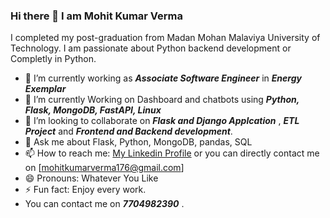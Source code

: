 ### Hi there 👋 I am Mohit Kumar Verma

I completed my post-graduation from Madan Mohan Malaviya University of Technology. I am passionate about Python backend development or Completly in Python.

* 🔭 I’m currently working as ***Associate Software Engineer*** in ***Energy Exemplar***
* 🌱 I’m currently Working on Dashboard and chatbots using   ***Python, Flask, MongoDB, FastAPI, Linux***
* 👯 I’m looking to collaborate on ***Flask and Django Applcation*** ,  ***ETL Project*** and ***Frontend and Backend development***.
* 💬 Ask me about  Flask, Python, MongoDB, pandas, SQL
* 📫 How to reach me: [My Linkedin Profile](https://www.linkedin.com/in/mohitkumarverma176/) or you can directly contact me on [mohitkumarverma176@gmail.com]
* 😄 Pronouns: Whatever You Like
* ⚡ Fun fact: Enjoy every work.
* You can contact me on ***7704982390*** .





